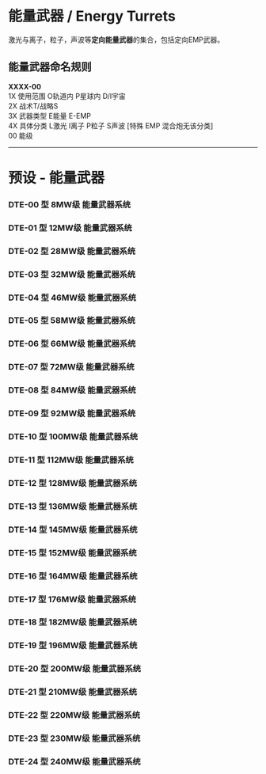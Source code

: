 # 能量武器 / Energy Turrets

激光与离子，粒子，声波等**定向能量武器**的集合，包括定向EMP武器。

## 能量武器命名规则

**XXXX-00**  
1X 使用范围 O轨道内 P星球内 D/I宇宙  
2X 战术T/战略S  
3X 武器类型 E能量 E-EMP  
4X 具体分类 L激光 I离子 P粒子 S声波  [特殊 EMP 混合炮无该分类]  
00 能级  

----

# 预设 - 能量武器

### DTE-00 型 8MW级 能量武器系统

### DTE-01 型 12MW级 能量武器系统

### DTE-02 型 28MW级 能量武器系统

### DTE-03 型 32MW级 能量武器系统

### DTE-04 型 46MW级 能量武器系统

### DTE-05 型 58MW级 能量武器系统

### DTE-06 型 66MW级 能量武器系统

### DTE-07 型 72MW级 能量武器系统

### DTE-08 型 84MW级 能量武器系统

### DTE-09 型 92MW级 能量武器系统

### DTE-10 型 100MW级 能量武器系统

### DTE-11 型 112MW级 能量武器系统

### DTE-12 型 128MW级 能量武器系统

### DTE-13 型 136MW级 能量武器系统

### DTE-14 型 145MW级 能量武器系统

### DTE-15 型 152MW级 能量武器系统

### DTE-16 型 164MW级 能量武器系统

### DTE-17 型 176MW级 能量武器系统

### DTE-18 型 182MW级 能量武器系统

### DTE-19 型 196MW级 能量武器系统

### DTE-20 型 200MW级 能量武器系统

### DTE-21 型 210MW级 能量武器系统

### DTE-22 型 220MW级 能量武器系统

### DTE-23 型 230MW级 能量武器系统

### DTE-24 型 240MW级 能量武器系统

